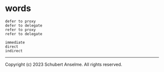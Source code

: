 # words

```
defer to proxy
defer to delegate
refer to proxy
refer to delegate
```

```
immediate
direct
indirect
```

---

Copyright (c) 2023 Schubert Anselme. All rights reserved.
